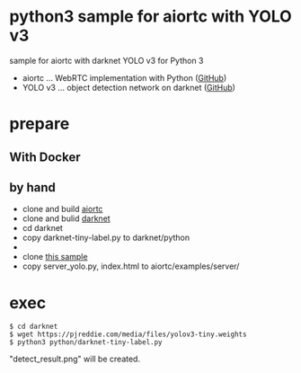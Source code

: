 # python3 sample for aiortc with YOLO v3

sample for aiortc with darknet YOLO v3 for Python 3

- aiortc ... WebRTC implementation with Python ([GitHub](https://github.com/jlaine/aiortc))
- YOLO v3 ... object detection network on darknet ([GitHub](https://github.com/pjreddie/darknet/)) 


# prepare

## With Docker



## by hand
- clone and build [aiortc](https://github.com/jlaine/aiortc)
- clone and bulid [darknet](https://github.com/pjreddie/darknet)
- cd darknet
- copy darknet-tiny-label.py to darknet/python
-
- clone [this sample](https://github.com/mganeko/python3_yolov3)
- copy server_yolo.py, index.html to aiortc/examples/server/

# exec

```
$ cd darknet
$ wget https://pjreddie.com/media/files/yolov3-tiny.weights
$ python3 python/darknet-tiny-label.py
```

"detect_result.png" will be created.

